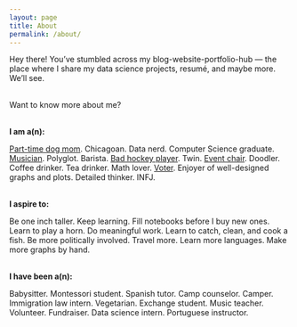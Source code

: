 ```yaml
---
layout: page
title: About
permalink: /about/
---
```


Hey there! You’ve stumbled across my blog-website-portfolio-hub — the place where I share my data science projects, resumé, and maybe more. We’ll see. 

<br>
Want to know more about me?
<br><br>

**I am a(n):**

[Part-time dog mom](https://www.instagram.com/bigheadroshi/). Chicagoan. Data nerd. Computer Science graduate. [Musician](http://thekelsontwins.com/). Polyglot. Barista. [Bad hockey player](https://www.instagram.com/macwomenshockey/). Twin. [Event chair](https://themacweekly.com/75980/news/naming-hate-to-tackle-education-awareness-and-action/). Doodler. Coffee drinker. Tea drinker. Math lover. [Voter](https://www.usa.gov/register-to-vote). Enjoyer of well-designed graphs and plots. Detailed thinker. INFJ. 
<br><br>

**I aspire to:**

Be one inch taller. Keep learning. Fill notebooks before I buy new ones. Learn to play a horn. Do meaningful work. Learn to catch, clean, and cook a fish. Be more politically involved. Travel more. Learn more languages. Make more graphs by hand.
<br><br>

**I have been a(n):**

Babysitter. Montessori student. Spanish tutor. Camp counselor. Camper. Immigration law intern. Vegetarian. Exchange student. Music teacher. Volunteer. Fundraiser. Data science intern. Portuguese instructor.
